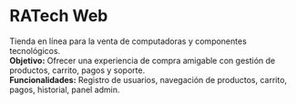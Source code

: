 # RATech Web
Tienda en línea para la venta de computadoras y componentes tecnológicos.  
**Objetivo:** Ofrecer una experiencia de compra amigable con gestión de productos, carrito, pagos y soporte.  
**Funcionalidades:** Registro de usuarios, navegación de productos, carrito, pagos, historial, panel admin.